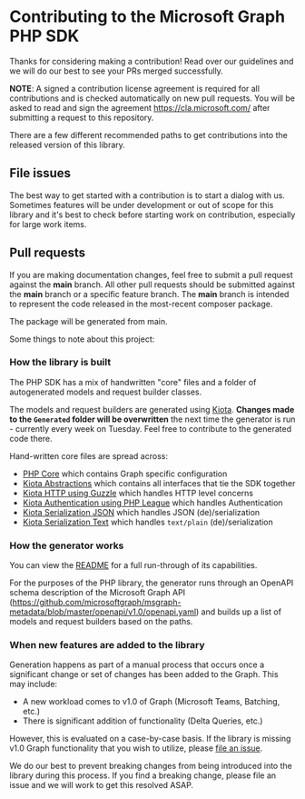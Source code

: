 # Contributing to the Microsoft Graph PHP SDK
Thanks for considering making a contribution! Read over our guidelines and we will do our best to see your PRs merged successfully.

**NOTE**: A signed a contribution license agreement is required for all contributions and is checked automatically on new pull requests. You will be asked to read and sign the agreement https://cla.microsoft.com/ after submitting a request to this repository.

There are a few different recommended paths to get contributions into the released version of this library.

## File issues
The best way to get started with a contribution is to start a dialog with us. Sometimes features will be under development or out of scope for this library and it's best to check before starting work on contribution, especially for large work items.

## Pull requests
If you are making documentation changes, feel free to submit a pull request against the **main** branch. All other pull requests should be submitted against the **main** branch or a specific feature branch. The **main** branch is intended to represent the code released in the most-recent composer package.

The package will be generated from main.

Some things to note about this project:

### How the library is built
The PHP SDK has a mix of handwritten "core" files and a folder of autogenerated models and request builder classes.

The models and request builders are generated using [Kiota](https://github.com/microsoft/kiota). **Changes made to the ```Generated``` folder will be overwritten** the next time the generator is run - currently every week on Tuesday. Feel free to contribute to the generated code there.

Hand-written core files are spread across:

- [PHP Core](https://github.com/microsoftgraph/msgraph-sdk-php-core) which contains Graph specific configuration
- [Kiota Abstractions](https://github.com/microsoft/kiota-abstractions-php) which contains all interfaces that tie the SDK together
- [Kiota HTTP using Guzzle](https://github.com/microsoft/kiota-http-guzzle-php) which handles HTTP level concerns
- [Kiota Authentication using PHP League](https://github.com/microsoft/kiota-authentication-phpleague-php) which handles Authentication
- [Kiota Serialization JSON](https://github.com/microsoft/kiota-serialization-json-php) which handles JSON (de)/serialization
- [Kiota Serialization Text](https://github.com/microsoft/kiota-serialization-text-php) which handles `text/plain` (de)/serialization

### How the generator works
You can view the [README](https://github.com/microsoft/kiota) for a full run-through of its capabilities.

For the purposes of the PHP library, the generator runs through an OpenAPI schema description of the Microsoft Graph API (https://github.com/microsoftgraph/msgraph-metadata/blob/master/openapi/v1.0/openapi.yaml) and builds up a list of models and request builders based on the paths.

### When new features are added to the library
Generation happens as part of a manual process that occurs once a significant change or set of changes has been added to the Graph. This may include:
 - A new workload comes to v1.0 of Graph (Microsoft Teams, Batching, etc.)
 - There is significant addition of functionality (Delta Queries, etc.)

However, this is evaluated on a case-by-case basis. If the library is missing v1.0 Graph functionality that you wish to utilize, please [file an issue](https://github.com/microsoftgraph/msgraph-sdk-php/issues).

We do our best to prevent breaking changes from being introduced into the library during this process. If you find a breaking change, please file an issue and we will work to get this resolved ASAP.


